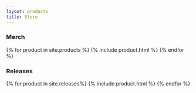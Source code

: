 ```yaml
---
layout: products
title: Store
---
```


### Merch
{% for product in site.products %}
  {% include product.html %}
{% endfor %}

### Releases

{% for product in site.releases%}
  {% include product.html %}
{% endfor %}